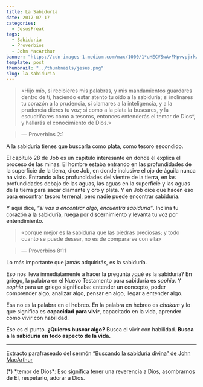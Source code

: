 ```yaml
---
title: La Sabiduría
date: 2017-07-17
categories:
  - JesusFreak
tags:
  - Sabiduria
  - Proverbios
  - John MacArthur
banner: "https://cdn-images-1.medium.com/max/1000/1*uHECVSwAvFMpvvpjrkwu0w.jpeg"
template: post
thumbnail: "../thumbnails/jesus.png"
slug: la-sabiduria
---
```


> «Hijo mío, si recibieres mis palabras, y mis mandamientos guardares dentro de ti, haciendo estar atento tu oído a la sabiduría; si inclinares tu corazón a la prudencia, si clamares a la inteligencia, y a la prudencia dieres tu voz; si como a la plata la buscares, y la escudriñares como a tesoros, entonces entenderás el temor de Dios\*, y hallarás el conocimiento de Dios.»

> —  Proverbios 2:1

A la sabiduría tienes que buscarla como plata, como tesoro escondido.

El capítulo 28 de Job es un capítulo interesante en donde él explica el proceso de las minas. El hombre estaba entrando en las profundidades de la superficie de la tierra, dice Job, en donde inclusive el ojo de águila nunca ha visto. Entrando a las profundidades del vientre de la tierra, en las profundidades debajo de las aguas, las aguas en la superficie y las aguas de la tierra para sacar diamante y oro y plata. Y en Job dice que hacen eso para encontrar tesoro terrenal, pero nadie puede encontrar sabiduría.

Y aquí dice, _“si vas a encontrar algo, encuentra sabiduría”_. Inclina tu corazón a la sabiduría, ruega por discernimiento y levanta tu voz por entendimiento.

> «porque mejor es la sabiduría que las piedras preciosas; y todo cuanto se puede desear, no es de compararse con ella»

> —  Proverbios 8:11

Lo más importante que jamás adquirirás, es la sabiduría.

Eso nos lleva inmediatamente a hacer la pregunta ¿qué es la sabiduría? En griego, la palabra en el Nuevo Testamento para sabiduría es _sophia_. Y _sophia_ para un griego significaba: entender un concepto, poder comprender algo, analizar algo, pensar en algo, llegar a entender algo.

Esa no es la palabra en el hebreo. En la palabra en hebreo es _chakam_ y lo que significa es **capacidad para vivir**, capacitado en la vida, aprender cómo vivir con habilidad.

Ése es el punto. **¿Quieres buscar algo?** Busca el vivir con habilidad. **Busca a la sabiduría en todo aspecto de la vida.**

---

Extracto parafraseado del sermón [“Buscando la sabiduría divina” de John MacArthur](http://www.gracia.org/Productos.aspx?product=TMC135)

(*) *temor de Dios\*: Eso significa tener una reverencia a Dios,
asombrarnos de Él, respetarlo, adorar a Dios.
